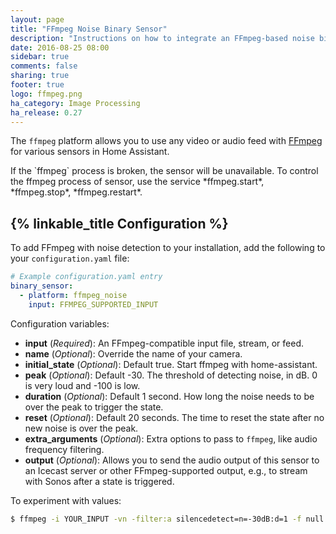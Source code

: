 ```yaml
---
layout: page
title: "FFmpeg Noise Binary Sensor"
description: "Instructions on how to integrate an FFmpeg-based noise binary sensor"
date: 2016-08-25 08:00
sidebar: true
comments: false
sharing: true
footer: true
logo: ffmpeg.png
ha_category: Image Processing
ha_release: 0.27
---
```



The `ffmpeg` platform allows you to use any video or audio feed with [FFmpeg](http://www.ffmpeg.org/) for various sensors in Home Assistant.

<p class='note'>
If the `ffmpeg` process is broken, the sensor will be unavailable. To control the ffmpeg process of sensor, use the service *ffmpeg.start*, *ffmpeg.stop*, *ffmpeg.restart*.
</p>

## {% linkable_title Configuration %}

To add FFmpeg with noise detection to your installation, add the following to your `configuration.yaml` file:

```yaml
# Example configuration.yaml entry
binary_sensor:
  - platform: ffmpeg_noise
    input: FFMPEG_SUPPORTED_INPUT
```

Configuration variables:

- **input** (*Required*): An FFmpeg-compatible input file, stream, or feed.
- **name** (*Optional*): Override the name of your camera.
- **initial_state** (*Optional*): Default true. Start ffmpeg with home-assistant.
- **peak** (*Optional*): Default -30. The threshold of detecting noise, in dB. 0 is very loud and -100 is low.
- **duration** (*Optional*): Default 1 second. How long the noise needs to be over the peak to trigger the state.
- **reset** (*Optional*): Default 20 seconds. The time to reset the state after no new noise is over the peak.
- **extra_arguments** (*Optional*): Extra options to pass to `ffmpeg`, like audio frequency filtering.
- **output** (*Optional*): Allows you to send the audio output of this sensor to an Icecast server or other FFmpeg-supported output, e.g., to stream with Sonos after a state is triggered.

To experiment with values:

```bash
$ ffmpeg -i YOUR_INPUT -vn -filter:a silencedetect=n=-30dB:d=1 -f null -
```
